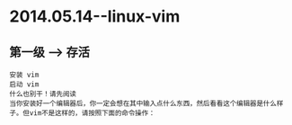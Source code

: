 2014.05.14--linux-vim
=====================

第一级  –>  存活
-------------

    安装 vim
    启动 vim
    什么也别干！请先阅读
    当你安装好一个编辑器后，你一定会想在其中输入点什么东西，然后看看这个编辑器是什么样子。但vim不是这样的，请按照下面的命令操作：
